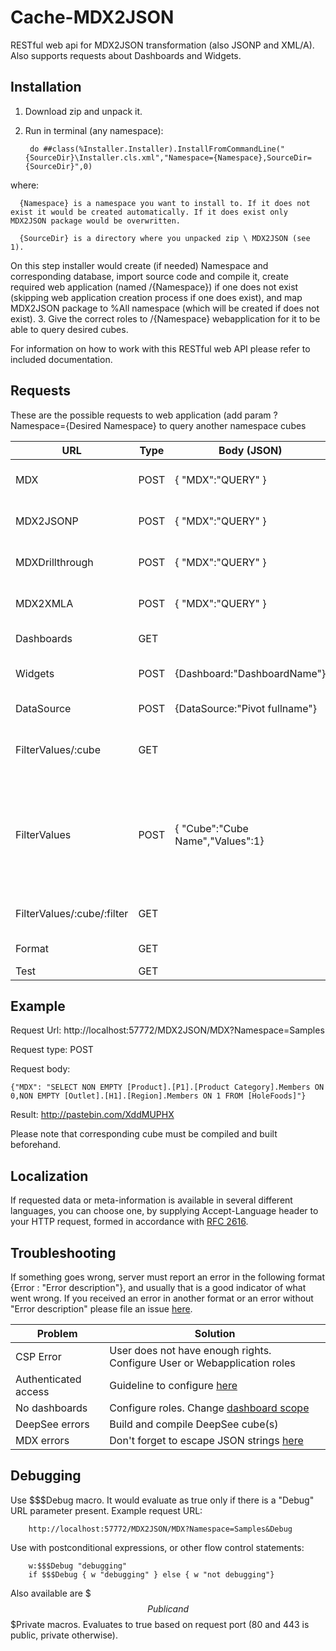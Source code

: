 Cache-MDX2JSON
==============

RESTful web api for MDX2JSON transformation (also JSONP and XML/A). Also supports requests about Dashboards and Widgets.

Installation
-----------

1. Download zip and unpack it.
2. Run in terminal (any namespace): 

        do ##class(%Installer.Installer).InstallFromCommandLine("{SourceDir}\Installer.cls.xml","Namespace={Namespace},SourceDir={SourceDir}",0)

  where: 
  
      {Namespace} is a namespace you want to install to. If it does not exist it would be created automatically. If it does exist only MDX2JSON package would be overwritten.
  
      {SourceDir} is a directory where you unpacked zip \ MDX2JSON (see 1).
On this step installer would create (if needed) Namespace and corresponding database, import source code and compile it, create required web application (named /{Namespace}) if one does not exist (skipping web application creation process if one does exist), and map MDX2JSON package to %All namespace (which will be created if does not exist).
3. Give the correct roles to /{Namespace} webapplication for it to be able to query desired cubes.


For information on how to work with this RESTful web API please refer to included documentation.

Requests
-----------

These are the possible requests to web application (add param ?Namespace={Desired Namespace} to query another namespace cubes

| URL                         | Type | Body (JSON)                 | Response  | Description                    |
|-----------------------------|------|-----------------------------|-----------|--------------------------------|
| MDX                         | POST | { "MDX":"QUERY" }           | JSON      | Results of MDX execution       |
| MDX2JSONP                   | POST | { "MDX":"QUERY" }           | JSONP     | Results of MDX execution       |
| MDXDrillthrough             | POST | { "MDX":"QUERY" }           | JSON      | Results of MDX execution       |
| MDX2XMLA                    | POST | { "MDX":"QUERY" }           | XMLA      | Results of MDX execution       |
| Dashboards                  | GET  |                             | JSON      | All dashboards                 |
| Widgets                     | POST | {Dashboard:"DashboardName"} | JSON      | All widgets in a dashboard     |
| DataSource                  | POST |{DataSource:"Pivot fullname"}| JSON      | All info about Pivot           |
| FilterValues/:cube          | GET  |                             | JSON      | All filters for DeepSee Cube   |
| FilterValues                | POST |{ "Cube":"Cube Name","Values":1}| JSON   | All filters for DeepSee Cube with values (if Values = 1, set to 0 or omit otherwise)|
| FilterValues/:cube/:filter  | GET  |                             | JSON      | All possible values for filter |
| Format                      | GET  |                             | JSON      | Default formatting             |
| Test                        | GET  |                             | JSON      | Test info                      |

Example
-----------

Request Url: http://localhost:57772/MDX2JSON/MDX?Namespace=Samples

Request type: POST

Request body:

    {"MDX": "SELECT NON EMPTY [Product].[P1].[Product Category].Members ON 0,NON EMPTY [Outlet].[H1].[Region].Members ON 1 FROM [HoleFoods]"} 
    
Result: http://pastebin.com/XddMUPHX

Please note that corresponding cube must be compiled and built beforehand.

Localization
-----------

If requested data or meta-information is available in several different languages, you can choose one, by supplying Accept-Language header to your HTTP request, formed in accordance with [RFC 2616](http://www.w3.org/Protocols/rfc2616/rfc2616-sec14.html#sec14.4). 

Troubleshooting
-----------

If something goes wrong, server must report an error in the following format {Error : "Error description"}, and usually that is a good indicator of what went wrong. If you received an error in another format or an error without "Error description" please file an issue [here](https://github.com/intersystems-ru/Cache-MDX2JSON/issues/8).

| Problem                     | Solution                         | 
|-----------------------------|----------------------------------|
| CSP Error                   | User does not have enough rights. Configure User or Webapplication roles  | 
| Authenticated access        | Guideline to configure [here](https://github.com/intersystems-ru/Cache-MDX2JSON/issues/24)|
| No dashboards               | Configure roles. Change [dashboard scope](https://github.com/intersystems-ru/Cache-MDX2JSON/issues/10)|
| DeepSee errors              | Build and compile DeepSee cube(s)|
| MDX errors                  | Don't forget to escape JSON strings [here](http://json.org/string.gif) |

Debugging
-----------

Use $$$Debug macro. It would evaluate as true only if there is a "Debug" URL parameter present. Example request URL:

        http://localhost:57772/MDX2JSON/MDX?Namespace=Samples&Debug
		
Use with postconditional expressions, or other flow control statements:

		w:$$$Debug "debugging"
		if $$$Debug { w "debugging" } else { w "not debugging"}
		
Also available are $$$Public and $$$Private macros. Evaluates to true based on request port (80 and 443 is public, private otherwise).